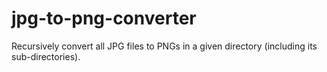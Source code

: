 # jpg-to-png-converter
Recursively convert all JPG files to PNGs in a given directory (including its sub-directories).
